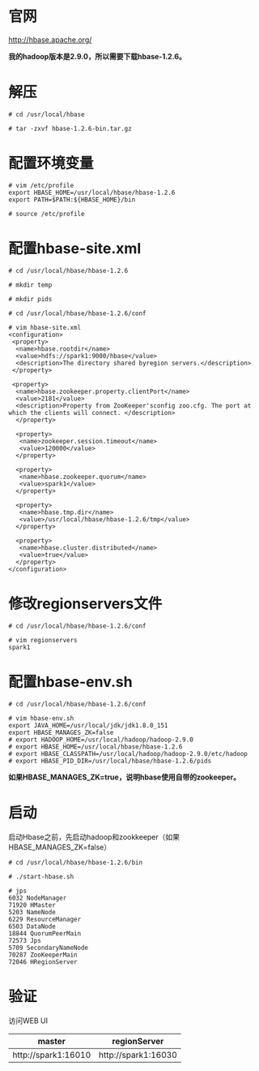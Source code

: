 # 官网
http://hbase.apache.org/

**我的hadoop版本是2.9.0，所以需要下载hbase-1.2.6。**

# 解压
```
# cd /usr/local/hbase

# tar -zxvf hbase-1.2.6-bin.tar.gz
```

# 配置环境变量
```
# vim /etc/profile
export HBASE_HOME=/usr/local/hbase/hbase-1.2.6
export PATH=$PATH:${HBASE_HOME}/bin

# source /etc/profile
```

# 配置hbase-site.xml
```
# cd /usr/local/hbase/hbase-1.2.6

# mkdir temp

# mkdir pids

# cd /usr/local/hbase/hbase-1.2.6/conf

# vim hbase-site.xml
<configuration>
 <property>
  <name>hbase.rootdir</name>
  <value>hdfs://spark1:9000/hbase</value>
  <description>The directory shared byregion servers.</description>
 </property>

 <property>
  <name>hbase.zookeeper.property.clientPort</name>
  <value>2181</value>
  <description>Property from ZooKeeper'sconfig zoo.cfg. The port at which the clients will connect. </description>
  </property>
 
  <property>
   <name>zookeeper.session.timeout</name>
   <value>120000</value>
  </property>

  <property>
   <name>hbase.zookeeper.quorum</name>
   <value>spark1</value>
  </property>

  <property>
   <name>hbase.tmp.dir</name>
   <value>/usr/local/hbase/hbase-1.2.6/tmp</value>
  </property>

  <property>
   <name>hbase.cluster.distributed</name>
   <value>true</value>
  </property>
</configuration>
```

# 修改regionservers文件
```
# cd /usr/local/hbase/hbase-1.2.6/conf

# vim regionservers
spark1
```

# 配置hbase-env.sh
```
# cd /usr/local/hbase/hbase-1.2.6/conf

# vim hbase-env.sh
export JAVA_HOME=/usr/local/jdk/jdk1.8.0_151
export HBASE_MANAGES_ZK=false
# export HADOOP_HOME=/usr/local/hadoop/hadoop-2.9.0
# export HBASE_HOME=/usr/local/hbase/hbase-1.2.6
# export HBASE_CLASSPATH=/usr/local/hadoop/hadoop-2.9.0/etc/hadoop
# export HBASE_PID_DIR=/usr/local/hbase/hbase-1.2.6/pids
```
**如果HBASE_MANAGES_ZK=true，说明hbase使用自带的zookeeper。**

# 启动
启动Hbase之前，先启动hadoop和zookkeeper（如果HBASE_MANAGES_ZK=false）
```
# cd /usr/local/hbase/hbase-1.2.6/bin

# ./start-hbase.sh

# jps
6032 NodeManager
71920 HMaster
5203 NameNode
6229 ResourceManager
6503 DataNode
18844 QuorumPeerMain
72573 Jps
5709 SecondaryNameNode
70287 ZooKeeperMain
72046 HRegionServer
```

# 验证
访问WEB UI

master | regionServer
-- | --
http://spark1:16010 | http://spark1:16030
